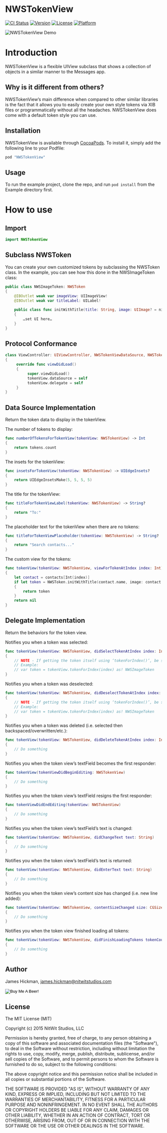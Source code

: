 # NWSTokenView

[![CI Status](http://img.shields.io/travis/NitWitStudios/NWSTokenView.svg?style=flat)](https://travis-ci.org/NitWitStudios/NWSTokenView)
[![Version](https://img.shields.io/cocoapods/v/NWSTokenView.svg?style=flat)](http://cocoapods.org/pods/NWSTokenView)
[![License](https://img.shields.io/cocoapods/l/NWSTokenView.svg?style=flat)](http://cocoapods.org/pods/NWSTokenView)
[![Platform](https://img.shields.io/cocoapods/p/NWSTokenView.svg?style=flat)](http://cocoapods.org/pods/NWSTokenView)

![NWSTokenView Demo](/Screenshots/NWSTokenViewExample.gif)

# Introduction
NWSTokenView is a flexible UIView subclass that shows a collection of objects in a similar manner to the Messages app. 

## Why is it different from others?
NWSTokenView’s main difference when compared to other similar libraries is the fact that it allows you to easily create your own style tokens via XIB files or programmatically without all the headaches. NWSTokenView does come with a default token style you can use.

## Installation

NWSTokenView is available through [CocoaPods](http://cocoapods.org). To install
it, simply add the following line to your Podfile:

```ruby
pod "NWSTokenView"
```

## Usage

To run the example project, clone the repo, and run `pod install` from the Example directory first.

# How to use

## Import

```swift
import NWSTokenView
```

## Subclass NWSToken

You can create your own customized tokens by subclassing the NWSToken class. In the example, you can see how this done in the NWSImageToken class:

```swift
public class NWSImageToken: NWSToken
{
    @IBOutlet weak var imageView: UIImageView!
    @IBOutlet weak var titleLabel: UILabel!
    
    public class func initWithTitle(title: String, image: UIImage? = nil) -> NWSImageToken?
    {
        …set UI here…
    }
}
```

## Protocol Conformance

```swift
class ViewController: UIViewController, NWSTokenViewDataSource, NWSTokenViewDelegate
{
     override func viewDidLoad()
     {
          super.viewDidLoad()
          tokenView.dataSource = self
          tokenView.delegate = self
     }
}
```

## Data Source Implementation

Return the token data to display in the tokenView.

The number of tokens to display:

```swift
func numberOfTokensForTokenView(tokenView: NWSTokenView) -> Int
{
    return tokens.count
}
```

The insets for the tokenView:

```swift
func insetsForTokenView(tokenView: NWSTokenView) -> UIEdgeInsets?
{
    return UIEdgeInsetsMake(5, 5, 5, 5)
}
```

The title for the tokenView:

```swift
func titleForTokenViewLabel(tokenView: NWSTokenView) -> String?
{
    return "To:"
}
```

The placeholder text for the tokenView when there are no tokens:

```swift
func titleForTokenViewPlaceholder(tokenView: NWSTokenView) -> String?
{
    return "Search contacts..."
}
```

The custom view for the tokens:

```swift
func tokenView(tokenView: NWSTokenView, viewForTokenAtIndex index: Int) -> UIView?
{
    let contact = contacts[Int(index)]
    if let token = NWSToken.initWithTitle(contact.name, image: contact.image)
    {
        return token
    }
    return nil
}
```

## Delegate Implementation

Return the behaviors for the token view.

Notifies you when a token was selected:

```swift
func tokenView(tokenView: NWSTokenView, didSelectTokenAtIndex index: Int)
{
    // NOTE - If getting the token itself using ‘tokenForIndex()’, be sure to convert the token to your own subclass.
    // Example:
    // var token = tokenView.tokenForIndex(index) as! NWSImageToken
}
```
   
Notifies you when a token was deselected: 

```swift
func tokenView(tokenView: NWSTokenView, didDeselectTokenAtIndex index: Int)
{
    // NOTE - If getting the token itself using ‘tokenForIndex()’, be sure to convert the token to your own subclass.
    // Example:
    // var token = tokenView.tokenForIndex(index) as! NWSImageToken
}
```
    
Notifies you when a token was deleted (i.e. selected then backspaced/overwritten/etc.):

```swift
func tokenView(tokenView: NWSTokenView, didDeleteTokenAtIndex index: Int)
{
    // Do something
}
```

Notifies you when the token view’s textField becomes the first responder:

```swift
func tokenView(tokenViewDidBeginEditing: NWSTokenView)
{
    // Do something
}
```

Notifies you when the token view’s textField resigns the first responder: 

```swift
func tokenViewDidEndEditing(tokenView: NWSTokenView)
{
    // Do something
}
```

Notifies you when the token view’s textField’s text is changed:  

```swift  
func tokenView(tokenView: NWSTokenView, didChangeText text: String)
{
    // Do something
}
```

Notifies you when the token view’s textField’s text is returned:  

```swift    
func tokenView(tokenView: NWSTokenView, didEnterText text: String)
{
    // Do something    
}
```

Notifies you when the token view’s content size has changed (i.e. new line added): 

```swift     
func tokenView(tokenView: NWSTokenView, contentSizeChanged size: CGSize)
{
    // Do something
}
```

Notifies you when the token view finished loading all tokens:  

```swift        
func tokenView(tokenView: NWSTokenView, didFinishLoadingTokens tokenCount: Int)
{
    // Do something
}
```

## Author

James Hickman, james.hickman@nitwitstudios.com

<form action="https://www.paypal.com/cgi-bin/webscr" method="post" target="_top">
<input type="hidden" name="cmd" value="_s-xclick">
<input type="hidden" name="hosted_button_id" value="L46UYPQQ6C4WG">
<input type="image" src="/Buy-Me-A-Beer.png" border="0" name="submit" alt="Buy Me A Beer!">
<img alt="" border="0" src="/Buy-Me-A-Beer.png" width="1" height="1">
</form>

## License

The MIT License (MIT)

Copyright (c) 2015 NitWit Studios, LLC

Permission is hereby granted, free of charge, to any person obtaining a copy
of this software and associated documentation files (the "Software"), to deal
in the Software without restriction, including without limitation the rights
to use, copy, modify, merge, publish, distribute, sublicense, and/or sell
copies of the Software, and to permit persons to whom the Software is
furnished to do so, subject to the following conditions:

The above copyright notice and this permission notice shall be included in
all copies or substantial portions of the Software.

THE SOFTWARE IS PROVIDED "AS IS", WITHOUT WARRANTY OF ANY KIND, EXPRESS OR
IMPLIED, INCLUDING BUT NOT LIMITED TO THE WARRANTIES OF MERCHANTABILITY,
FITNESS FOR A PARTICULAR PURPOSE AND NONINFRINGEMENT. IN NO EVENT SHALL THE
AUTHORS OR COPYRIGHT HOLDERS BE LIABLE FOR ANY CLAIM, DAMAGES OR OTHER
LIABILITY, WHETHER IN AN ACTION OF CONTRACT, TORT OR OTHERWISE, ARISING FROM,
OUT OF OR IN CONNECTION WITH THE SOFTWARE OR THE USE OR OTHER DEALINGS IN
THE SOFTWARE.
